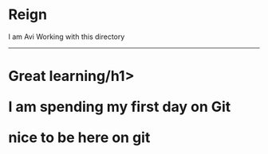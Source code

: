 # Reign
I am Avi Working with this directory
<hr>
<h1 color:red>Great learning/h1>
<p>I am spending my first day on Git</p>
<p>nice to be here on git</p>
